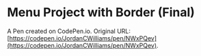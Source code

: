 # Menu Project with Border (Final)

A Pen created on CodePen.io. Original URL: [https://codepen.io/JordanCWilliams/pen/NWxPQev](https://codepen.io/JordanCWilliams/pen/NWxPQev).


